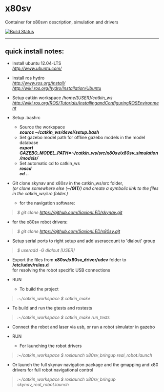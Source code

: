x80sv
=====

Container for x80svn description, simulation and drivers





[![Build Status](https://travis-ci.org/SaxionLED/x80sv.svg)](https://travis-ci.org/SaxionLED/x80sv)


-------------------
quick install notes:
-------------------
- Install ubuntu 12.04-LTS  
_http://www.ubuntu.com/_

- Install ros hydro  
_http://www.ros.org/install/_  
_http://wiki.ros.org/hydro/Installation/Ubuntu_

- Setup catkin workspace _/home/[USER]/catkin_ws_  
_http://wiki.ros.org/ROS/Tutorials/InstallingandConfiguringROSEnvironment_  

- Setup .bashrc  
  - Source the workspace  
    ___source ~/catkin_ws/devel/setup.bash___  
  - Set gazebo model path for offline gazebo models in the model database  
    ___export GAZEBO_MODEL_PATH=~/catkin_ws/src/x80sv/x80sv_simulation/models/___
  - Set automatic cd to catkin_ws  
    ___roscd___  
    ___cd___ ___..___ 

- Git clone skynav and x80sv in the catkin_ws/src folder,  
	_(or clone somewhere else (**~/GIT/**) and create a symbolic link to the files in the catkin_ws/src folder.)_  
  
	- for the navigation software: 
>_$ git clone https://github.com/SaxionLED/skynav.git_  
	
  - for the x80sv robot drivers: 
>_$ git clone https://github.com/SaxionLED/x80sv.git_  
  
- Setup serial ports to right setup and add useraccount to 'dialout' group   
>_$ useradd -G dialout [USER]_    
  
- Export the files from __x80sv/x80sv_driver/udev__ folder to __/etc/udev/rules.d__   
	  for resolving the robot specific USB connections

- RUN
  - To build the project  
>_:~/catkin_workspace $ catkin_make_  
 
  - To build and run the gtests and rostests 
>_:~/catkin_workspace $ catkin_make run_tests_   
 
- Connect the robot and laser via usb,  or run a robot simulator in gazebo  

- RUN
  - For launching the robot drivers   
>_:~/catkin_workspace $ roslaunch x80sv_bringup real_robot.launch_  
 
  - Or launch the full skynav navigation package and the gmapping and x80 drivers for full robot navigational control 
>_:~/catkin_workspace $ roslaunch x80sv_bringup skynav_real_robot.launch_
	

